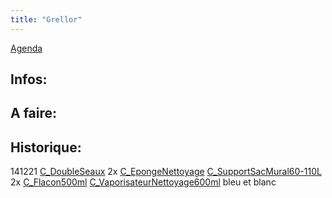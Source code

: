 ```yaml
---
title: "Grellor"
---
```


[Agenda](notes/AgendaMaJournee.md) 
## Infos:

## A faire: 

## Historique:
141221 [C_DoubleSeaux](notes/equipements/consommables/C_DoubleSeaux.md) 2x [C_EpongeNettoyage](notes/equipements/consommables/C_EpongeNettoyage.md) [C_SupportSacMural60-110L](notes/equipements/consommables/C_SupportSacMural60-110L.md) 2x [C_Flacon500ml](C_Flacon500ml) [C_VaporisateurNettoyage600ml](notes/equipements/consommables/C_VaporisateurNettoyage600ml.md) bleu et blanc
